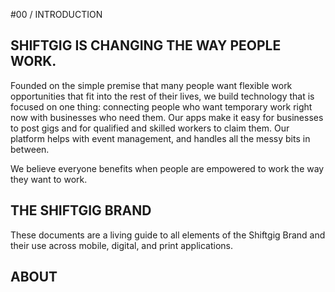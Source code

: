 #00 / INTRODUCTION

## SHIFTGIG IS CHANGING THE WAY PEOPLE WORK.

Founded on the simple premise that many people want flexible work opportunities that fit into the rest of their lives, we build technology that is focused on one thing: connecting people who want temporary work right now with businesses who need them. Our apps make it easy for businesses to post gigs and for qualified and skilled workers to claim them. Our platform helps with event management, and handles all the messy bits in between. 

We believe everyone benefits when people are empowered to work the way they want to work.

## THE SHIFTGIG BRAND
These documents are a living guide to all elements of the Shiftgig Brand and their use across mobile, digital, and print applications.

## ABOUT

